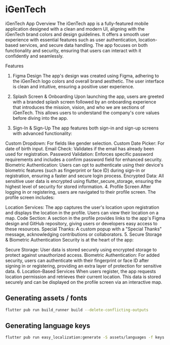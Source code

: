 # iGenTech
iGenTech App
Overview
The iGenTech app is a fully-featured mobile application designed with a clean and modern UI, aligning with the iGenTech brand colors and design guidelines. It offers a smooth user experience with essential features such as user authentication, location-based services, and secure data handling. The app focuses on both functionality and security, ensuring that users can interact with it confidently and seamlessly.

Features
1. Figma Design
   The app's design was created using Figma, adhering to the iGenTech logo colors and overall brand aesthetic. The user interface is clean and intuitive, ensuring a positive user experience.

2. Splash Screen & Onboarding
   Upon launching the app, users are greeted with a branded splash screen followed by an onboarding experience that introduces the mission, vision, and who we are sections of iGenTech. This allows users to understand the company's core values before diving into the app.

3. Sign-In & Sign-Up
   The app features both sign-in and sign-up screens with advanced functionality:

Custom Dropdown: For fields like gender selection.
Custom Date Picker: For date of birth input.
Email Check: Validates if the email has already been used for registration.
Password Validation: Enforces specific password requirements and includes a confirm password field for enhanced security.
Biometric Authentication: Users can opt to authenticate using their device's biometric features (such as fingerprint or face ID) during sign-in or registration, ensuring a faster and secure login process.
Encrypted Data: All sensitive user data is encrypted using flutter_secure_storage, ensuring the highest level of security for stored information.
4. Profile Screen
   After logging in or registering, users are navigated to their profile screen. The profile screen includes:

Location Services: The app captures the user's location upon registration and displays the location in the profile. Users can view their location on a map.
Code Section: A section in the profile provides links to the app's Figma design and GitHub repository, giving users or developers easy access to these resources.
Special Thanks: A custom popup with a "Special Thanks" message, acknowledging contributions or collaborators.
5. Secure Storage & Biometric Authentication
   Security is at the heart of the app:

Secure Storage: User data is stored securely using encrypted storage to protect against unauthorized access.
Biometric Authentication: For added security, users can authenticate with their fingerprint or face ID after signing in or registering, providing an extra layer of protection for sensitive data.
6. Location-Based Services
   When users register, the app requests location permission and retrieves their current location. This data is stored securely and can be displayed on the profile screen via an interactive map.

## Generating assets / fonts 
```bash
flutter pub run build_runner build --delete-conflicting-outputs
```

## Generating language keys
```bash
flutter pub run easy_localization:generate -S assets/languages -f keys -o locale_keys.g.dart      
```


